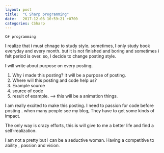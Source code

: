 ```yaml
---
layout: post
title:  "C Sharp programming"
date:   2017-12-03 10:59:21 +0700
categories: CSharp
---
```

`C# programming`

I realize that i must chnage to study style.
sometimes, I only study book everyday and every month.
but it is not finished and boring and sometimes i felt period is over.
so, I decide to change posting style.

I will write about purpose on every posting.
1. Why i made this posting? It will be a purpose of posting.
2. Where will this posting and code help us?
3. Example source
4. source of code
5. result of example. --> this will be a animation things.

I am really excited to make this posting.
I need to passion for code before posting . when many people see my blog, They have to get some kinds of impact.

The only way is crazy efforts, this is will give to me a better life and find a self-realization.

I am not a pretty but I can be a seductive woman. Having a competitive to ability , passion and vision.
